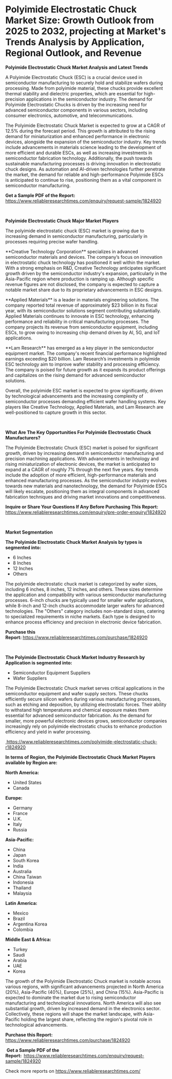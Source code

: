 <p><h1>Polyimide Electrostatic Chuck Market Size: Growth Outlook from 2025 to 2032, projecting at Market's Trends Analysis by Application, Regional Outlook, and Revenue</h1></p><p><strong>Polyimide Electrostatic Chuck Market Analysis and Latest Trends</strong></p>
<p><p>A Polyimide Electrostatic Chuck (ESC) is a crucial device used in semiconductor manufacturing to securely hold and stabilize wafers during processing. Made from polyimide material, these chucks provide excellent thermal stability and dielectric properties, which are essential for high-precision applications in the semiconductor industry. The demand for Polyimide Electrostatic Chucks is driven by the increasing need for advanced semiconductor components in various sectors, including consumer electronics, automotive, and telecommunications.</p><p>The Polyimide Electrostatic Chuck Market is expected to grow at a CAGR of 12.5% during the forecast period. This growth is attributed to the rising demand for miniaturization and enhanced performance in electronic devices, alongside the expansion of the semiconductor industry. Key trends include advancements in materials science leading to the development of more efficient and durable ESCs, as well as increasing investments in semiconductor fabrication technology. Additionally, the push towards sustainable manufacturing processes is driving innovation in electrostatic chuck designs. As automation and AI-driven technologies further penetrate the market, the demand for reliable and high-performance Polyimide ESCs is anticipated to continue to rise, positioning them as a vital component in semiconductor manufacturing.</p></p>
<p><strong>Get a Sample PDF of the Report:&nbsp;</strong> <a href="https://www.reliableresearchtimes.com/enquiry/request-sample/1824920?utm_campaign=2325&utm_medium=2&utm_source=Github&utm_content=ia&utm_term=13022025&utm_id=polyimide-electrostatic-chuck">https://www.reliableresearchtimes.com/enquiry/request-sample/1824920</a></p>
<p>&nbsp;</p>
<p><strong>Polyimide Electrostatic Chuck Major Market Players</strong></p>
<p><p>The polyimide electrostatic chuck (ESC) market is growing due to increasing demand in semiconductor manufacturing, particularly in processes requiring precise wafer handling.</p><p>**Creative Technology Corporation** specializes in advanced semiconductor materials and devices. The company’s focus on innovation in electrostatic chuck technology has positioned it well within the market. With a strong emphasis on R&D, Creative Technology anticipates significant growth driven by the semiconductor industry's expansion, particularly in the Asia-Pacific region where production is ramping up. Although specific revenue figures are not disclosed, the company is expected to capture a notable market share due to its proprietary advancements in ESC designs.</p><p>**Applied Materials** is a leader in materials engineering solutions. The company reported total revenue of approximately $23 billion in its fiscal year, with its semiconductor solutions segment contributing substantially. Applied Materials continues to innovate in ESC technology, enhancing performance and reliability in critical manufacturing processes. The company projects its revenue from semiconductor equipment, including ESCs, to grow owing to increasing chip demand driven by AI, 5G, and IoT applications.</p><p>**Lam Research** has emerged as a key player in the semiconductor equipment market. The company's recent financial performance highlighted earnings exceeding $20 billion. Lam Research’s investments in polyimide ESC technology aim to improve wafer stability and processing efficiency. The company is poised for future growth as it expands its product offerings and capitalizes on the rising demand for advanced semiconductor solutions.</p><p>Overall, the polyimide ESC market is expected to grow significantly, driven by technological advancements and the increasing complexity of semiconductor processes demanding efficient wafer handling systems. Key players like Creative Technology, Applied Materials, and Lam Research are well-positioned to capture growth in this sector.</p></p>
<p>&nbsp;</p>
<p><strong>What Are The Key Opportunities For Polyimide Electrostatic Chuck Manufacturers?</strong></p>
<p><p>The Polyimide Electrostatic Chuck (ESC) market is poised for significant growth, driven by increasing demand in semiconductor manufacturing and precision machining applications. With advancements in technology and rising miniaturization of electronic devices, the market is anticipated to expand at a CAGR of roughly 7% through the next five years. Key trends include the adoption of more efficient, high-performance materials and enhanced manufacturing processes. As the semiconductor industry evolves towards new materials and nanotechnology, the demand for Polyimide ESCs will likely escalate, positioning them as integral components in advanced fabrication techniques and driving market innovations and competitiveness.</p></p>
<p><strong>Inquire or Share Your Questions If Any Before Purchasing This Report:</strong> <a href="https://www.reliableresearchtimes.com/enquiry/pre-order-enquiry/1824920?utm_campaign=2325&utm_medium=2&utm_source=Github&utm_content=ia&utm_term=13022025&utm_id=polyimide-electrostatic-chuck">https://www.reliableresearchtimes.com/enquiry/pre-order-enquiry/1824920</a></p>
<p>&nbsp;</p>
<p><strong>Market Segmentation</strong></p>
<p><strong>The Polyimide Electrostatic Chuck Market Analysis by types is segmented into:</strong></p>
<p><ul><li>6 Inches</li><li>8 Inches</li><li>12 Inches</li><li>Others</li></ul></p>
<p><p>The polyimide electrostatic chuck market is categorized by wafer sizes, including 6 inches, 8 inches, 12 inches, and others. These sizes determine the application and compatibility with various semiconductor manufacturing processes. 6-inch chucks are typically used for smaller wafer applications, while 8-inch and 12-inch chucks accommodate larger wafers for advanced technologies. The "Others" category includes non-standard sizes, catering to specialized requirements in niche markets. Each type is designed to enhance process efficiency and precision in electronic device fabrication.</p></p>
<p><strong>Purchase this Report:&nbsp;</strong><a href="https://www.reliableresearchtimes.com/purchase/1824920?utm_campaign=2325&utm_medium=2&utm_source=Github&utm_content=ia&utm_term=13022025&utm_id=polyimide-electrostatic-chuck">https://www.reliableresearchtimes.com/purchase/1824920</a></p>
<p>&nbsp;</p>
<p><strong>The Polyimide Electrostatic Chuck Market Industry Research by Application is segmented into:</strong></p>
<p><ul><li>Semiconductor Equipment Suppliers</li><li>Wafer Suppliers</li></ul></p>
<p><p>The Polyimide Electrostatic Chuck market serves critical applications in the semiconductor equipment and wafer supply sectors. These chucks efficiently secure silicon wafers during various manufacturing processes, such as etching and deposition, by utilizing electrostatic forces. Their ability to withstand high temperatures and chemical exposure makes them essential for advanced semiconductor fabrication. As the demand for smaller, more powerful electronic devices grows, semiconductor companies increasingly rely on polyimide electrostatic chucks to enhance production efficiency and yield in wafer processing.</p></p>
<p><a href="https://www.reliableresearchtimes.com/polyimide-electrostatic-chuck-r1824920?utm_campaign=2325&utm_medium=2&utm_source=Github&utm_content=ia&utm_term=13022025&utm_id=polyimide-electrostatic-chuck">&nbsp;https://www.reliableresearchtimes.com/polyimide-electrostatic-chuck-r1824920</a></p>
<p><strong>In terms of Region, the Polyimide Electrostatic Chuck Market Players available by Region are:</strong></p>
<p>
    <p> <strong> North America: </strong>
        <ul>
            <li>United States</li>
            <li>Canada</li>
        </ul>
        </p> 
    <p> <strong> Europe: </strong>
        <ul>
            <li>Germany</li>
            <li>France</li>
            <li>U.K.</li>
            <li>Italy</li>
            <li>Russia</li>
        </ul>
        </p> 
    <p> <strong> Asia-Pacific: </strong>
        <ul>
            <li>China</li>
            <li>Japan</li>
            <li>South Korea</li>
            <li>India</li>
            <li>Australia</li>
            <li>China Taiwan</li>
            <li>Indonesia</li>
            <li>Thailand</li>
            <li>Malaysia</li>
        </ul>
        </p> 
    <p> <strong> Latin America: </strong>
        <ul>
            <li>Mexico</li>
            <li>Brazil</li>
            <li>Argentina Korea</li>
            <li>Colombia</li>
        </ul>
        </p> 
    <p> <strong> Middle East & Africa: </strong>
        <ul>
            <li>Turkey</li>
            <li>Saudi</li>
            <li>Arabia</li>
            <li>UAE</li>
            <li>Korea</li>
        </ul>
    </p>
    </p>
<p><p>The growth of the Polyimide Electrostatic Chuck market is notable across various regions, with significant advancements projected in North America (20%), Asia-Pacific (40%), Europe (25%), and China (15%). Asia-Pacific is expected to dominate the market due to rising semiconductor manufacturing and technological innovations. North America will also see substantial growth, driven by increased demand in the electronics sector. Collectively, these regions will shape the market landscape, with Asia-Pacific holding the largest share, reflecting the region's pivotal role in technological advancements.</p></p>
<p><strong>Purchase this Report: </strong><a href="https://www.reliableresearchtimes.com/purchase/1824920?utm_campaign=2325&utm_medium=2&utm_source=Github&utm_content=ia&utm_term=13022025&utm_id=polyimide-electrostatic-chuck">https://www.reliableresearchtimes.com/purchase/1824920</a></p>
<p>&nbsp;<strong>Get a Sample PDF of the Report:&nbsp;&nbsp;</strong><a href="https://www.reliableresearchtimes.com/enquiry/request-sample/1824920?utm_campaign=2325&utm_medium=2&utm_source=Github&utm_content=ia&utm_term=13022025&utm_id=polyimide-electrostatic-chuck">https://www.reliableresearchtimes.com/enquiry/request-sample/1824920</a></p>
<p><strong></strong></p>
<p>Check more reports on <a href="https://www.reliableresearchtimes.com/?utm_campaign=2325&utm_medium=2&utm_source=Github&utm_content=ia&utm_term=13022025&utm_id=polyimide-electrostatic-chuck">https://www.reliableresearchtimes.com/</a></p>